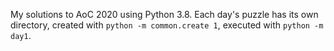 My solutions to AoC 2020 using Python 3.8. Each day's puzzle has its own directory, created with `python -m common.create 1`, executed with `python -m day1`.  
